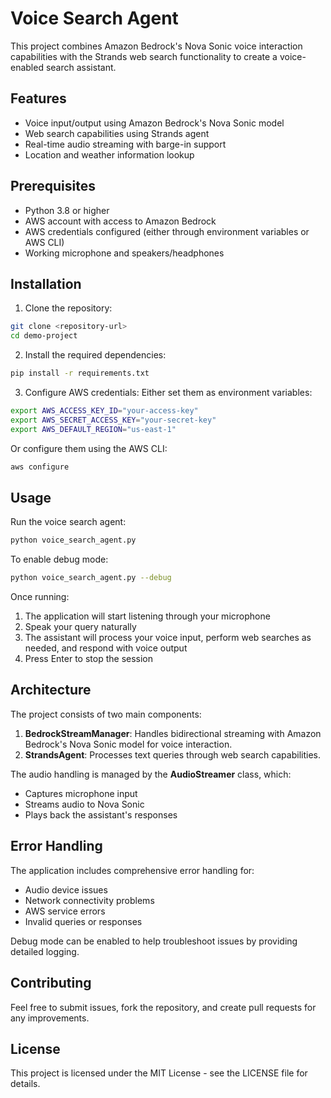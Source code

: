 # Voice Search Agent

This project combines Amazon Bedrock's Nova Sonic voice interaction capabilities with the Strands web search functionality to create a voice-enabled search assistant.

## Features

- Voice input/output using Amazon Bedrock's Nova Sonic model
- Web search capabilities using Strands agent
- Real-time audio streaming with barge-in support
- Location and weather information lookup

## Prerequisites

- Python 3.8 or higher
- AWS account with access to Amazon Bedrock
- AWS credentials configured (either through environment variables or AWS CLI)
- Working microphone and speakers/headphones

## Installation

1. Clone the repository:
```bash
git clone <repository-url>
cd demo-project
```

2. Install the required dependencies:
```bash
pip install -r requirements.txt
```

3. Configure AWS credentials:
Either set them as environment variables:
```bash
export AWS_ACCESS_KEY_ID="your-access-key"
export AWS_SECRET_ACCESS_KEY="your-secret-key"
export AWS_DEFAULT_REGION="us-east-1"
```
Or configure them using the AWS CLI:
```bash
aws configure
```

## Usage

Run the voice search agent:
```bash
python voice_search_agent.py
```

To enable debug mode:
```bash
python voice_search_agent.py --debug
```

Once running:
1. The application will start listening through your microphone
2. Speak your query naturally
3. The assistant will process your voice input, perform web searches as needed, and respond with voice output
4. Press Enter to stop the session

## Architecture

The project consists of two main components:

1. **BedrockStreamManager**: Handles bidirectional streaming with Amazon Bedrock's Nova Sonic model for voice interaction.
2. **StrandsAgent**: Processes text queries through web search capabilities.

The audio handling is managed by the **AudioStreamer** class, which:
- Captures microphone input
- Streams audio to Nova Sonic
- Plays back the assistant's responses

## Error Handling

The application includes comprehensive error handling for:
- Audio device issues
- Network connectivity problems
- AWS service errors
- Invalid queries or responses

Debug mode can be enabled to help troubleshoot issues by providing detailed logging.

## Contributing

Feel free to submit issues, fork the repository, and create pull requests for any improvements.

## License

This project is licensed under the MIT License - see the LICENSE file for details.